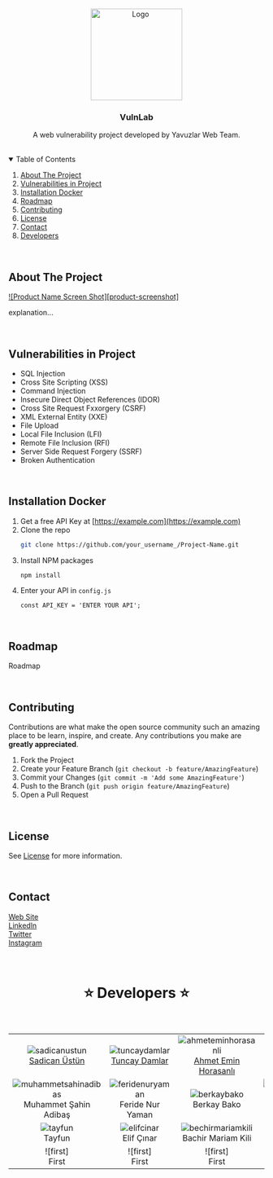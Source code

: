 <!-- PROJECT LOGO -->
<br />
<p align="center">
  <a href="https://siberyavuzlar.com">
    <img src="https://siberyavuzlar.com/assets/img/logo/yavuzlar.png" alt="Logo" width="180" height="180">
  </a>

  <h3 align="center">VulnLab</h3>

  <p align="center">
    A web vulnerability project developed by Yavuzlar Web Team.
  </p>
</p>


<br>

<!-- TABLE OF CONTENTS -->
<details open="open">
  <summary>Table of Contents</summary>
  <ol>
    <li><a href="#about-the-project">About The Project</a></li>
    <li><a href="#vulnerabilities-in-project">Vulnerabilities in Project</a></li>
    <li><a href="#installation-docker">Installation Docker</a></li>
    <li><a href="#roadmap">Roadmap</a></li>
    <li><a href="#contributing">Contributing</a></li>
    <li><a href="#license">License</a></li>
    <li><a href="#contact">Contact</a></li>
    <li><a href="#developers">Developers</a></li>
  </ol>
</details>


<br>

<!-- ABOUT THE PROJECT -->
## About The Project

[![Product Name Screen Shot][product-screenshot]](https://example.com)

explanation...


<br>

<!-- Vulnerabilities in Project -->
## Vulnerabilities in Project

* SQL Injection
* Cross Site Scripting (XSS)
* Command Injection
* Insecure Direct Object References (IDOR)
* Cross Site Request Fxxorgery (CSRF)
* XML External Entity (XXE)
* File Upload
* Local File Inclusion (LFI)
* Remote File Inclusion (RFI)
* Server Side Request Forgery (SSRF)
* Broken Authentication

<br>

<!-- Installation Docker -->
## Installation Docker

1. Get a free API Key at [https://example.com](https://example.com)
2. Clone the repo
   ```sh
   git clone https://github.com/your_username_/Project-Name.git
   ```
3. Install NPM packages
   ```sh
   npm install
   ```
4. Enter your API in `config.js`
   ```JS
   const API_KEY = 'ENTER YOUR API';
   ```

<br>

<!-- ROADMAP -->
## Roadmap

Roadmap

<br>

<!-- CONTRIBUTING -->
## Contributing

Contributions are what make the open source community such an amazing place to be learn, inspire, and create. Any contributions you make are **greatly appreciated**.

1. Fork the Project
2. Create your Feature Branch (`git checkout -b feature/AmazingFeature`)
3. Commit your Changes (`git commit -m 'Add some AmazingFeature'`)
4. Push to the Branch (`git push origin feature/AmazingFeature`)
5. Open a Pull Request

<br>

<!-- LICENSE -->
## License

See [License](https://github.com/Yavuzlar/VulnLab/blob/main/LICENSE.md) for more information.

<br>

<!-- CONTACT -->
## Contact

[Web Site](https://siberyavuzlar.com/) </br>
[Linkedln](https://www.linkedin.com/company/siberyavuzlar) <br>
[Twitter](https://twitter.com/siberyavuzlar) </br>
[Instagram](https://www.instagram.com/siberyavuzlar/)


<br>

<!-- Developers -->
## <h1 align="center"> ⭐️ Developers ⭐️ </h1>

<br>

|  |  |  |  |  |
| :------------------: | :------------------: | :------------------: | :------------------: | :------------------: |
| ![sadicanustun] <br> <a href="https://siberyavuzlar.com">Sadican Üstün</a> | ![tuncaydamlar] <br> <a href="https://siberyavuzlar.com">Tuncay Damlar</a> |![ahmeteminhorasanli] <br> <a href="https://siberyavuzlar.com">Ahmet Emin Horasanlı</a> | ![sinanganiz] <br> <a href="https://siberyavuzlar.com">Sinan Ganiz</a> | ![okanavci] <br> <a href="https://siberyavuzlar.com">Okan Avcı</a> |
| ![muhammetsahinadibas] <br> Muhammet Şahin Adibaş | ![feridenuryaman] <br> Feride Nur Yaman | ![berkaybako] <br> Berkay Bako | ![receptayyipbarbaros] <br> Recep Tayyip Barbaros | ![deryabol] <br> Derya Bol |
| ![tayfun] <br> Tayfun | ![elifcinar] <br> Elif Çınar | ![bechirmariamkili] <br> Bachir Mariam Kili | ![mahamatnour] <br> Mahamat Nour | ![first] <br> First |
| ![first] <br> First | ![first] <br> First | ![first] <br> First | ![first] <br> First | ![first] <br> First |


[sadicanustun]:https://siberyavuzlar.com/assets/img/logo/yavuzlar.png
[tuncaydamlar]:https://siberyavuzlar.com/assets/img/logo/yavuzlar.png
[ahmeteminhorasanli]:https://siberyavuzlar.com/assets/img/logo/yavuzlar.png
[sinanganiz]:https://siberyavuzlar.com/assets/img/logo/yavuzlar.png
[okanavci]:https://siberyavuzlar.com/assets/img/logo/yavuzlar.png
[muhammetsahinadibas]:https://siberyavuzlar.com/assets/img/logo/yavuzlar.png
[feridenuryaman]:https://siberyavuzlar.com/assets/img/logo/yavuzlar.png
[berkaybako]:https://siberyavuzlar.com/assets/img/logo/yavuzlar.png
[receptayyipbarbaros]:https://siberyavuzlar.com/assets/img/logo/yavuzlar.png
[deryabol]:https://siberyavuzlar.com/assets/img/logo/yavuzlar.png
[tayfun]:https://siberyavuzlar.com/assets/img/logo/yavuzlar.png
[elifcinar]:https://siberyavuzlar.com/assets/img/logo/yavuzlar.png
[bechirmariamkili]:https://siberyavuzlar.com/assets/img/logo/yavuzlar.png
[mahamatnour]:https://siberyavuzlar.com/assets/img/logo/yavuzlar.png
